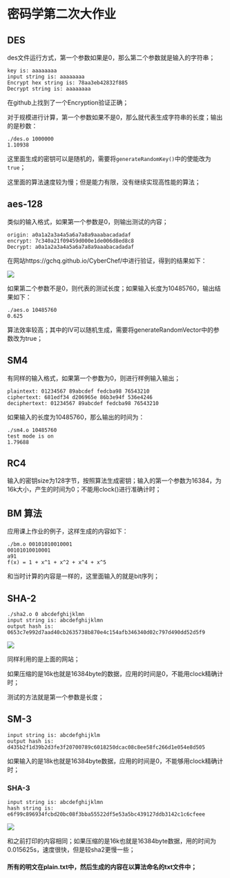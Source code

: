 # 密码学第二次大作业

## DES

des文件运行方式，第一个参数如果是0，那么第二个参数就是输入的字符串；

```shell
key is: aaaaaaaa
input string is: aaaaaaaa
Encrypt hex string is: 78aa3eb42832f885
Decrypt string is: aaaaaaaa
```

在github上找到了一个Encryption验证正确；

对于规模进行计算，第一个参数如果不是0，那么就代表生成字符串的长度；输出的是秒数：

```shell
./des.o 1000000                                                                            
1.10938
```

这里面生成的密钥可以是随机的，需要将`generateRandomKey()`中的使能改为`true`；

这里面的算法速度较为慢；但是能力有限，没有继续实现高性能的算法；



## aes-128

类似的输入格式，如果第一个参数是0，则输出测试的内容；

```shell
origin: a0a1a2a3a4a5a6a7a8a9aaabacadadaf
encrypt: 7c340a21f09459d000e1de006d8ed8c8
Decrypt: a0a1a2a3a4a5a6a7a8a9aaabacadadaf
```

在网站https://gchq.github.io/CyberChef/中进行验证，得到的结果如下：

![](D:\WorkSpace\LaTeX\Crypto\assets\aes-128.PNG)

如果第二个参数不是0，则代表的测试长度；如果输入长度为10485760，输出结果如下：

```shell
./aes.o 10485760                                                                                    
0.625
```

算法效率较高；其中的IV可以随机生成，需要将generateRandomVector中的参数改为true；



## SM4

有同样的输入格式，如果第一个参数为0，则进行样例输入输出；

```shell
plaintext: 01234567 89abcdef fedcba98 76543210
ciphertext: 681edf34 d206965e 86b3e94f 536e4246
deciphertext: 01234567 89abcdef fedcba98 76543210
```

如果输入的长度为10485760，那么输出的时间为：

```shell
./sm4.o 10485760                                                                                    
test mode is on
1.79688
```



## RC4

输入的密钥size为128字节，按照算法生成密钥；输入的第一个参数为16384，为16k大小，产生的时间为0；不能用clock()进行准确计时；



## BM 算法

应用课上作业的例子，这样生成的内容如下：

```shell
./bm.o 00101010010001
00101010010001
a91
f(x) = 1 + x^1 + x^2 + x^4 + x^5
```

和当时计算的内容是一样的，这里面输入的就是bit序列；



## SHA-2

```shell
./sha2.o 0 abcdefghijklmn
input string is: abcdefghijklmn
output hash is: 0653c7e992d7aad40cb2635738b870e4c154afb346340d02c797d490dd52d5f9
```

![](D:\WorkSpace\LaTeX\Crypto\assets\sha2.PNG)

同样利用的是上面的网站；

如果压缩的是16k也就是16384byte的数据，应用的时间是0，不能用clock精确计时；

测试的方法就是第一个参数是长度；



## SM-3

```shell
input string is: abcdefghijklm
output hash is: d435b2f1d39b2d3fe3f20700789c6018250dcac08c8ee58fc266d1e054e8d505
```

如果输入的是18k也就是16384byte数据，应用的时间是0，不能够用clock精确计时；



### SHA-3

```shell
input string is: abcdefghijklmn
hash string is: e6f99c896934fcbd20bc08f3bba55522df5e53a5bc439127ddb3142c1c6cfeee
```

![](D:\WorkSpace\LaTeX\Crypto\assets\sha3.PNG)

和之前打印的内容相同；如果压缩的是16k也就是16384byte数据，用的时间为0.015625s，速度很快，但是较sha2更慢一些；



#### 所有的明文在plain.txt中，然后生成的内容在以算法命名的txt文件中；